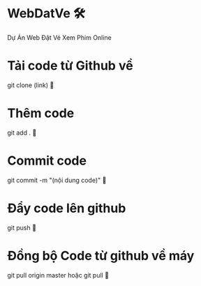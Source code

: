 # WebDatVe 🛠️
Dự Án Web Đặt Vé Xem Phim Online

# Tải code từ Github về 
git clone (link) 🔗

# Thêm code
git add . 🔗
# Commit code
git commit -m "(nội dung code)" 🔗
# Đẩy code lên github
git push 🔗
# Đồng bộ Code từ github về máy
git pull origin master hoặc git pull 🔗

